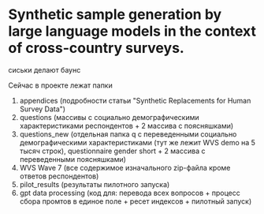# Synthetic sample generation by large language models in the context of cross-country surveys.
сиськи делают баунс

Сейчас в проекте лежат папки 
1) appendices (подробности статьи "Synthetic Replacements for Human Survey Data")
2) questions (массивы с социально демографическими характеристиками респондентов + 2 массива с поясняшками)
3) questions_new (отдельная папка q с переведенными социально демографическими характеристиками (тут же лежит WVS demo на 5 тысяч строк), questionnaire gender short + 2 массива с переведенными поясняшками)
4) WVS Wave 7 (все содержимое изначального zip-файла кроме ответов респондентов)
5) pilot_results (результаты пилотного запуска)
6) gpt data processing (код для: перевода всех вопросов + процесс сбора промтов в единое поле + ресет индексов + пилотный запуск)

